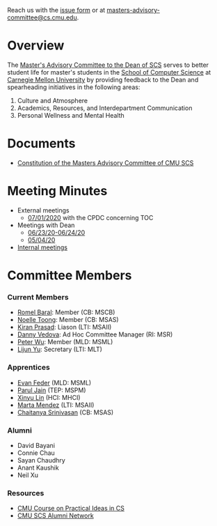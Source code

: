 Reach us with the [issue form](https://forms.gle/MLm52wrxSrodxrp86) or at [masters-advisory-committee@cs.cmu.edu](mailto:masters-advisory-committee@cs.cmu.edu).

# Overview

The [Master's Advisory Committee to the Dean of SCS](https://scsdean.cs.cmu.edu/advisory-committees/index.html) serves to better student life for master's students in the [School of Computer Science](https://www.cs.cmu.edu/) at [Carnegie Mellon University](https://www.cmu.edu/) by providing feedback to the Dean and spearheading initiatives in the following areas:

1. Culture and Atmosphere
2. Academics, Resources, and Interdepartment Communication
3. Personal Wellness and Mental Health

# Documents

- [Constitution of the Masters Advisory Committee of CMU SCS](https://docs.google.com/document/d/140GskoCPTHrABQtdkO0IhZde8l0WnzW6DLz3s79ScP8/edit?usp=sharing)

# Meeting Minutes

- External meetings
  - [07/01/2020](https://docs.google.com/document/d/1GZa7QueTGirV4HHYVcgtCNbsJ71xyBYKxknbMPAg_K8/edit?usp=sharing) with the CPDC concerning TOC
- Meetings with Dean
  - [06/23/20-06/24/20](https://docs.google.com/document/d/1aQXEO_R23Xyyz7ZFbizjqsrYHH9-G99VY_ZPkjUjRg4/edit?usp=sharing)
  - [05/04/20](https://docs.google.com/document/d/1HYidKd_7kmm5p6RGjOQdQcQxkom9RSS_VQf5RhIIitk/edit?usp=sharing)
- [Internal meetings](https://docs.google.com/document/d/18PhmjxNDKJgKPlzbz5_XSs_-ek3sIFlBxSYlcWd8AQA/edit?usp=sharing)

# Committee Members

### Current Members

- [Romel Baral](mailto:rbaral@andrew.cmu.edu): Member (CB: MSCB)
- [Noelle Toong](mailto:ntoong@andrew.cmu.edu): Member (CB: MSAS)
- [Kiran Prasad](mailto:Kiranpra@cs.cmu.edu): Liason (LTI: MSAII)
- [Danny Vedova](mailto:dkv@cs.cmu.edu): Ad Hoc Committee Manager (RI: MSR)
- [Peter Wu](mailto:peterw1@andrew.cmu.edu): Member (MLD: MSML)
- [Lijun Yu](mailto:lijun@cmu.edu): Secretary (LTI: MLT)

### Apprentices

- [Evan Feder](mailto:efeder@andrew.cmu.edu) (MLD: MSML)
- [Parul Jain](mailto:parulj@andrew.cmu.edu) (TEP: MSPM)
- [Xinyu Lin](mailto:xinyulin@cs.cmu.edu) (HCI: MHCI)
- [Marta Mendez](mailto:mmendezs@cs.cmu.edu) (LTI: MSAII)
- [Chaitanya Srinivasan](mailto:csriniv1@cs.cmu.edu) (CB: MSAS)

### Alumni

- David Bayani
- Connie Chau
- Sayan Chaudhry
- Anant Kaushik
- Neil Xu

### Resources

- [CMU Course on Practical Ideas in CS](https://www.cs.cmu.edu/~07131/f20/)
- [CMU SCS Alumni Network](https://cmu.firsthand.co/)

